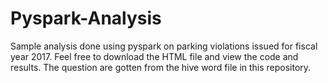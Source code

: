 # Pyspark-Analysis
Sample analysis done using pyspark on parking violations issued for fiscal year 2017.
Feel free to download the HTML file and view the code and results. The question are gotten from the hive word file in this repository. 
